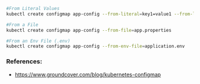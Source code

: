 ```bash
#From Literal Values
kubectl create configmap app-config --from-literal=key1=value1 --from-literal=key2=value2

#From a File
kubectl create configmap app-config --from-file=app.properties

#From an Env File (.env)
kubectl create configmap app-config --from-env-file=application.env

```

### References:
- https://www.groundcover.com/blog/kubernetes-configmap
